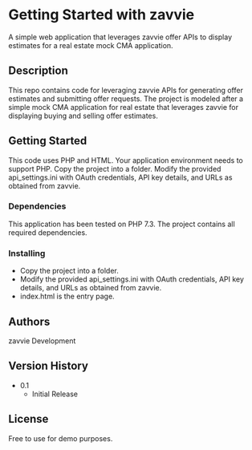 # Getting Started with zavvie 

A simple web application that leverages zavvie offer APIs to display estimates for a real estate mock CMA application.

## Description

This repo contains code for leveraging zavvie APIs for generating offer estimates and submitting offer requests. The project is modeled after a simple mock CMA application for real estate that leverages zavvie for displaying buying and selling offer estimates.

## Getting Started

This code uses PHP and HTML. Your application environment needs to support PHP. Copy the project into a folder. Modify the provided api_settings.ini with OAuth credentials, API key details, and URLs as obtained from zavvie.

### Dependencies

This application has been tested on PHP 7.3. The project contains all required dependencies.

### Installing

* Copy the project into a folder. 
* Modify the provided api_settings.ini with OAuth credentials, API key details, and URLs as obtained from zavvie.
* index.html is the entry page.


## Authors

zavvie Development

## Version History

* 0.1
    * Initial Release

## License

Free to use for demo purposes.
